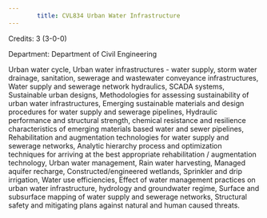 ```yaml
---
        title: CVL834 Urban Water Infrastructure
---
```

Credits: 3 (3-0-0)

Department: Department of Civil Engineering

Urban water cycle, Urban water infrastructures - water supply, storm water drainage, sanitation, sewerage and wastewater conveyance infrastructures, Water supply and sewerage network hydraulics, SCADA systems, Sustainable urban designs, Methodologies for assessing sustainability of urban water infrastructures, Emerging sustainable materials and design procedures for water supply and sewerage pipelines, Hydraulic performance and structural strength, chemical resistance and resilience characteristics of emerging materials based water and sewer pipelines, Rehabilitation and augmentation technologies for water supply and sewerage networks, Analytic hierarchy process and optimization techniques for arriving at the best appropriate rehabilitation / augmentation technology, Urban water management, Rain water harvesting, Managed aquifer recharge, Constructed/engineered wetlands, Sprinkler and drip irrigation, Water use efficiencies, Effect of water management practices on urban water infrastructure, hydrology and groundwater regime, Surface and subsurface mapping of water supply and sewerage networks, Structural safety and mitigating plans against natural and human caused threats.